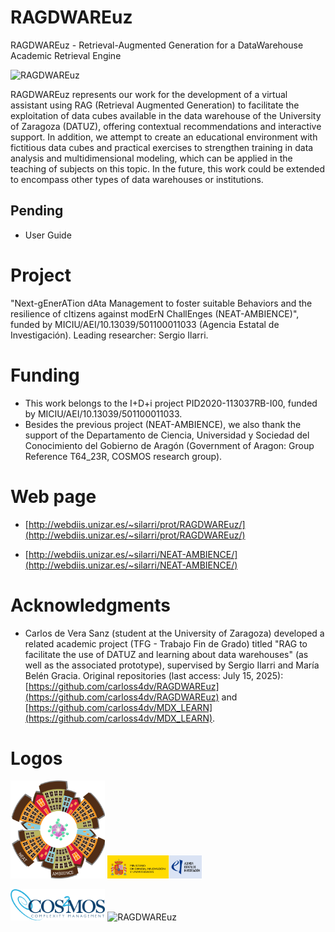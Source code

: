 # RAGDWAREuz
RAGDWAREuz - Retrieval-Augmented Generation for a DataWarehouse Academic Retrieval Engine

<img src="/images/RAGDWAREuz-logo.png" alt="RAGDWAREuz" width="200"/>

RAGDWAREuz represents our work for the development of a virtual assistant using RAG (Retrieval Augmented Generation) to facilitate the exploitation of data cubes available in the data warehouse of the University of Zaragoza (DATUZ), offering contextual recommendations and interactive support. In addition, we attempt to create an educational environment with fictitious data cubes and practical exercises to strengthen training in data analysis and multidimensional modeling, which can be applied in the teaching of subjects on this topic. In the future, this work could be extended to encompass other types of data warehouses or institutions.

## Pending
- User Guide

# Project

"Next-gEnerATion dAta Management to foster suitable Behaviors and the resilience of cItizens against modErN ChallEnges (NEAT-AMBIENCE)", funded by MICIU/AEI/10.13039/501100011033 (Agencia Estatal de Investigación). Leading researcher: Sergio Ilarri.

# Funding

- This work belongs to the I+D+i project PID2020-113037RB-I00, funded by MICIU/AEI/10.13039/501100011033.
- Besides the previous project (NEAT-AMBIENCE), we also thank the support of the Departamento de Ciencia, Universidad y Sociedad del Conocimiento del Gobierno de Aragón (Government of Aragon: Group Reference T64_23R, COSMOS research group).

# Web page

- [http://webdiis.unizar.es/~silarri/prot/RAGDWAREuz/](http://webdiis.unizar.es/~silarri/prot/RAGDWAREuz/)

- [http://webdiis.unizar.es/~silarri/NEAT-AMBIENCE/](http://webdiis.unizar.es/~silarri/NEAT-AMBIENCE/)

# Acknowledgments

- Carlos de Vera Sanz (student at the University of Zaragoza) developed a related academic project (TFG - Trabajo Fin de Grado) titled "RAG to facilitate the use of DATUZ and learning about data warehouses" (as well as the associated prototype), supervised by Sergio Ilarri and María Belén Gracia. Original repositories (last access: July 15, 2025):
  [https://github.com/carloss4dv/RAGDWAREuz](https://github.com/carloss4dv/RAGDWAREuz) and [https://github.com/carloss4dv/MDX_LEARN](https://github.com/carloss4dv/MDX_LEARN).

# Logos

<img src="/images/NEAT-AMBIENCE.png" width="30%"> <img src="/images/NEAT-AMBIENCE-logoAcks.jpg" width="30%" alt="Funded by MICIU/AEI/10.13039/501100011033 (project PID2020-113037RB-I00)">

<img src="/images/COS2MOS-LOGO.png" alt="COSMOS" width="30%">

<img src="/images/RAGDWAREuz-logo.png" alt="RAGDWAREuz" width="200"/>


